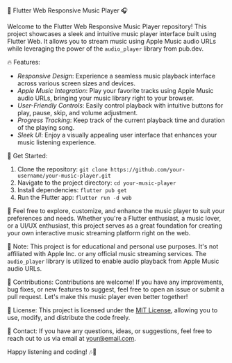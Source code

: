 🎵 Flutter Web Responsive Music Player 🎧

Welcome to the Flutter Web Responsive Music Player repository! This project showcases a sleek and intuitive music player interface built using Flutter Web. It allows you to stream music using Apple Music audio URLs while leveraging the power of the `audio_player` library from pub.dev.

🔥 Features:
- *Responsive Design*: Experience a seamless music playback interface across various screen sizes and devices.
- *Apple Music Integration*: Play your favorite tracks using Apple Music audio URLs, bringing your music library right to your browser.
- *User-Friendly Controls*: Easily control playback with intuitive buttons for play, pause, skip, and volume adjustment.
- *Progress Tracking*: Keep track of the current playback time and duration of the playing song.
- *Sleek UI*: Enjoy a visually appealing user interface that enhances your music listening experience.

🚀 Get Started:
1. Clone the repository: `git clone https://github.com/your-username/your-music-player.git`
2. Navigate to the project directory: `cd your-music-player`
3. Install dependencies: `flutter pub get`
4. Run the Flutter app: `flutter run -d web`

🎉 Feel free to explore, customize, and enhance the music player to suit your preferences and needs. Whether you're a Flutter enthusiast, a music lover, or a UI/UX enthusiast, this project serves as a great foundation for creating your own interactive music streaming platform right on the web.

📝 Note: This project is for educational and personal use purposes. It's not affiliated with Apple Inc. or any official music streaming services. The `audio_player` library is utilized to enable audio playback from Apple Music audio URLs.

🙌 Contributions:
Contributions are welcome! If you have any improvements, bug fixes, or new features to suggest, feel free to open an issue or submit a pull request. Let's make this music player even better together!

📄 License:
This project is licensed under the [MIT License](LICENSE), allowing you to use, modify, and distribute the code freely.

📧 Contact:
If you have any questions, ideas, or suggestions, feel free to reach out to us via email at your@email.com.

Happy listening and coding! 🎶🎉

